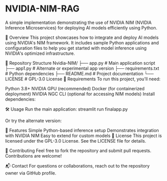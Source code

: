 # NVIDIA-NIM-RAG

A simple implementation demonstrating the use of NVIDIA NIM (NVIDIA Inference Microservices) for deploying AI models efficiently using Python.

🚀 Overview
This project showcases how to integrate and deploy AI models using NVIDIA's NIM framework. It includes sample Python applications and configuration files to help you get started with model inference using NVIDIA's optimized infrastructure.

📁 Repository Structure
Nvidia-NIM/
├── app.py              # Main application script
├── app1.py             # Alternate or experimental app version
├── requirements.txt    # Python dependencies
├── README.md           # Project documentation
└── LICENSE             # GPL-3.0 License
🧰 Requirements
To run this project, you'll need:

Python 3.8+
NVIDIA GPU (recommended)
Docker (for containerized deployment)
NVIDIA NGC CLI (optional for accessing NIM models)
Install dependencies:


🛠️ Usage
Run the main application:
streamlit run finalapp.py


Or try the alternate version:


📌 Features
Simple Python-based inference setup
Demonstrates integration with NVIDIA NIM
Easy to extend for custom models
📄 License
This project is licensed under the GPL-3.0 License. See the LICENSE file for details.

🙌 Contributing
Feel free to fork the repository and submit pull requests. Contributions are welcome!

📬 Contact
For questions or collaborations, reach out to the repository owner via GitHub profile.
